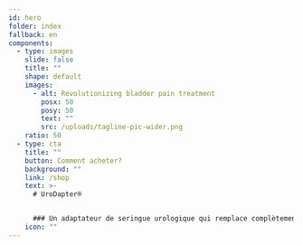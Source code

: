 ```yaml
---
id: hero
folder: index
fallback: en
components:
  - type: images
    slide: false
    title: ""
    shape: default
    images:
      - alt: Revolutionizing bladder pain treatment
        posx: 50
        posy: 50
        text: ""
        src: /uploads/tagline-pic-wider.png
    ratio: 50
  - type: cta
    title: ""
    button: Comment acheter?
    background: ""
    link: /shop
    text: >-
      # UroDapter®


      ### Un adaptateur de seringue urologique qui remplace complètement le cathéter: il permet une instillation de la vessie sans douleur et sans complication
    icon: ""
---
```


